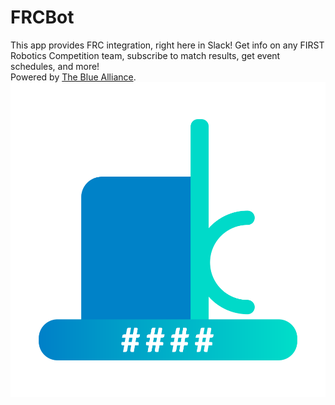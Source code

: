 # FRCBot
This app provides FRC integration, right here in Slack! Get info on any FIRST Robotics Competition team, subscribe to match results, get event schedules, and more!<br>
Powered by [The Blue Alliance](https://www.thebluealliance.com).
![TBA logo](public/img/logo.png)